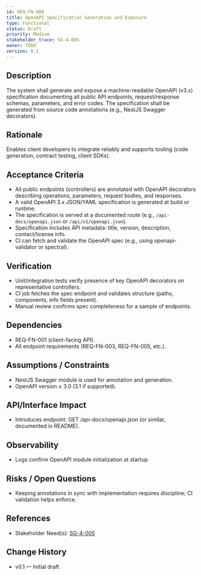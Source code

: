 ```yaml
---
id: REQ-FN-008
title: OpenAPI Specification Generation and Exposure
type: Functional
status: Draft
priority: Medium
stakeholder_trace: SG-4-005
owner: TODO
version: 0.1
---
```


## Description
The system shall generate and expose a machine-readable OpenAPI (v3.x) specification documenting all public API endpoints, request/response schemas, parameters, and error codes. The specification shall be generated from source code annotations (e.g., NestJS Swagger decorators).

## Rationale
Enables client developers to integrate reliably and supports tooling (code generation, contract testing, client SDKs).

## Acceptance Criteria
- All public endpoints (controllers) are annotated with OpenAPI decorators describing operations, parameters, request bodies, and responses.
- A valid OpenAPI 3.x JSON/YAML specification is generated at build or runtime.
- The specification is served at a documented route (e.g., `/api-docs/openapi.json` or `/api/v1/openapi.json`).
- Specification includes API metadata: title, version, description, contact/license info.
- CI can fetch and validate the OpenAPI spec (e.g., using openapi-validator or spectral).

## Verification
- Unit/integration tests verify presence of key OpenAPI decorators on representative controllers.
- CI job fetches the spec endpoint and validates structure (paths, components, info fields present).
- Manual review confirms spec completeness for a sample of endpoints.

## Dependencies
- REQ-FN-001 (client-facing API).
- All endpoint requirements (REQ-FN-003, REQ-FN-005, etc.).

## Assumptions / Constraints
- NestJS Swagger module is used for annotation and generation.
- OpenAPI version ≥ 3.0 (3.1 if supported).

## API/Interface Impact
- Introduces endpoint: GET /api-docs/openapi.json (or similar, documented in README).

## Observability
- Logs confirm OpenAPI module initialization at startup.

## Risks / Open Questions
- Keeping annotations in sync with implementation requires discipline; CI validation helps enforce.

## References
- Stakeholder Need(s): [SG-4-005](../strs-needs/SG-4-005.md)

## Change History
- v0.1 — Initial draft

